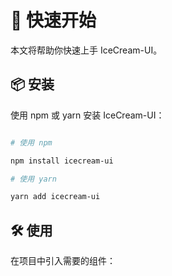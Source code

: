 # 🚀 快速开始


本文将帮助你快速上手 IceCream-UI。

## 📦 安装

使用 npm 或 yarn 安装 IceCream-UI：

```bash

# 使用 npm

npm install icecream-ui

# 使用 yarn

yarn add icecream-ui

```

## 🛠 使用

在项目中引入需要的组件：

[//]: # ()
[//]: # (```tsx)

[//]: # (import { Button, Message } from 'icecream-ui';)

[//]: # (```)

[//]: # ()
[//]: # (## 📝 示例)

[//]: # ()
[//]: # (以下是一个简单的示例，展示如何使用 Button 和 Message 组件：)

[//]: # ()
[//]: # (```tsx)

[//]: # (import React from 'react';)

[//]: # (import { Button, message } from 'icecream-ui';)

[//]: # ()
[//]: # (const App = &#40;&#41; => {)

[//]: # (  return &#40;)

[//]: # (    <div>)

[//]: # (      <Button type="highlight" onClick={&#40;&#41; => message.success&#40;'操作成功！'&#41;}>)

[//]: # (        点击我)

[//]: # (      </Button>)

[//]: # (    </div>)

[//]: # (  &#41;;)

[//]: # (};)

[//]: # ()
[//]: # (export default App;)

[//]: # (```)

[//]: # ()
[//]: # (## 📦 按需加载)

[//]: # ()
[//]: # (IceCream-UI 支持按需加载，你可以只引入需要的组件：)

[//]: # ()
[//]: # (```tsx)

[//]: # (import Button from 'icecream-ui/es/button';)

[//]: # (import Message from 'icecream-ui/es/message';)

[//]: # (```)

[//]: # ()
[//]: # (## 🎨 主题定制)

[//]: # ()
[//]: # (IceCream-UI 支持主题定制，你可以通过修改主题变量来自定义组件样式：)

[//]: # ()
[//]: # (```less)

[//]: # (@primary-color: #1890ff;)

[//]: # (@success-color: #52c41a;)

[//]: # (@warning-color: #faad14;)

[//]: # (@error-color: #ff4d4f;)

[//]: # (```)

[//]: # ()
[//]: # (## 🌐 浏览器支持)

[//]: # ()
[//]: # (- 现代浏览器)

[//]: # (- IE 11（需要 polyfills）)

[//]: # ()
[//]: # (## ⚠️ 注意事项)

[//]: # ()
[//]: # (- 确保你的项目已经安装了 React 16.8.0 或更高版本)

[//]: # (- 使用 TypeScript 时，建议使用 3.8.0 或更高版本)

[//]: # (- 如果使用按需加载，需要配置 babel-plugin-import)
